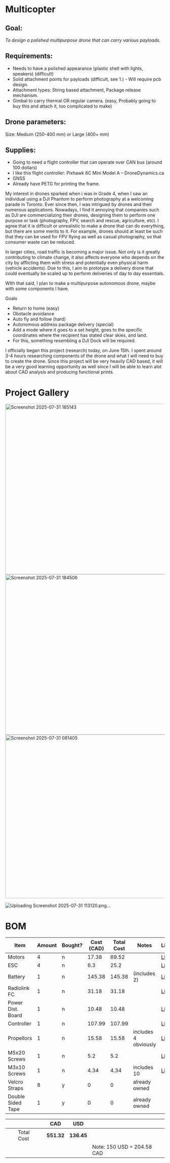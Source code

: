 # Multicopter

## Goal: 
_To design a polished multipurpose drone that can carry various payloads._


## Requirements:
- Needs to have a polished appearance (plastic shell with lights, speakers) (difficult)
- Solid attachment points for payloads (difficult, see 1.) - Will require pcb design. 
- Attachment types: String based attachment, Package release mechanism. 
- Gimbal to carry thermal OR regular camera. (easy, Probably going to buy this and attach it, too complicated to make)

## Drone parameters:
Size: Medium (250-400 mm) or Large (400+ mm)

## Supplies:
- Going to need a flight controller that can operate over CAN bus (around 100 dollars)
- I like this flight controller: Pixhawk 6C Mini Model A – DroneDynamics.ca
- GNSS
- Already have PETG for printing the frame.


My interest in drones sparked when i was in Grade 4, when I saw an individual using a DJI Phantom to perform photography at a welcoming parade in Toronto. Ever since then, I was intrigued by drones and their numerous applications. Nowadays, I find it annoying that companies such as DJI are commercializing their drones, designing them to perform one purpose or task (photography, FPV, search and rescue, agriculture, etc). I agree that it is difficult or unrealistic to make a drone that can do everything, but there are some merits to it. For example, drones should at least be such that they can be used for FPV flying as well as casual photography, so that consumer waste can be reduced. 

In larger cities, road traffic is becoming a major issue. Not only is it greatly contributing to climate change, it also affects everyone who depends on the city by afflicting them with stress and potentially even physical harm (vehicle accidents). Due to this, I aim to prototype a delivery drone that could eventually be scaled up to perform deliveries of day to day essentials. 

WIth that said, I plan to make a multipurpose autonomous drone, maybe with some components I have. 

Goals
- Return to home (easy)
- Obstacle avoidance
- Auto fly and follow (hard)
- Autonomous address package delivery (special) 
- Add a mode where it goes to a set height, goes to the specific coordinates where the recipient has stated clear skies, and land. 
- For this, something resembling a DJI Dock will be required.

I officially began this project (research) today, on June 15th. I spent around 3-4 hours researching components of the drone and what I will need to buy to create the drone. Since this project will be very heavily CAD based, it will be a very good learning opportunity as well since I will be able to learn alot about CAD analysis and producing functional prints. 


# Project Gallery
<img width="1209" height="538" alt="Screenshot 2025-07-31 185143" src="https://github.com/user-attachments/assets/2ef75404-38fb-4fd5-a7f2-b8e33a69153c" />

<img width="1100" height="506" alt="Screenshot 2025-07-31 184506" src="https://github.com/user-attachments/assets/03ecb918-6500-4b7a-9549-13c578a4b678" />

<img width="828" height="517" alt="Screenshot 2025-07-31 081405" src="https://github.com/user-attachments/assets/37c2ab94-2eb4-4076-8b3e-c4851949ce8b" />

![Uploading Screenshot 2025-07-31 113120.png…]()

# BOM

| Item                   | Amount | Bought? | Cost (CAD) | Total Cost | Notes              | Link |
|------------------------|--------|---------|------------|------------|--------------------|------|
| Motors                 | 4      | n       | 17.38      | 69.52      |                    | [Link](https://www.aliexpress.com/item/1005007351717901.html?spm=a2g0o.productlist.main.1.1a32ZabUZabUfY) |
| ESC                   | 4      | n       | 6.3        | 25.2       |                    | [Link](https://www.aliexpress.com/item/1005007431507565.html?spm=a2g0o.productlist.main.1.79a3hJznhJznry) |
| Battery               | 1      | n       | 145.38     | 145.38     | (includes 2)       | [Link](https://www.aliexpress.com/item/1005004995261155.html?spm=a2g0o.productlist.main.1.60c439e7z7KGuy) |
| Radiolink FC          | 1      | n       | 31.18      | 31.18      |                    | [Link](https://www.aliexpress.com/item/1005009514369066.html?spm=a2g0o.productlist.main.11.72146403dDdVeX) |
| Power Dist. Board     | 1      | n       | 10.48      | 10.48      |                    | [Link](https://www.aliexpress.com/item/1005007472949326.html?spm=a2g0o.productlist.main.3.10b24310suD8nY) |
| Controller            | 1      | n       | 107.99     | 107.99     |                    | [Link](https://www.amazon.ca/Radiolink-T12D-Transmitter-Telemetry-Long-Range/dp/B0DB5JHSS6) |
| Propellors            | 1      | n       | 15.58      | 15.58      | includes 4 obviously | [Link](https://www.aliexpress.com/item/1005007471007910.html?spm=a2g0o.productlist.main.4.1ee12b0817sXsu) |
| M5x20 Screws          | 1      | n       | 5.2        | 5.2        |                    | [Link](https://www.aliexpress.com/item/1005004801296825.html?spm=a2g0o.productlist.main.1.5d541488qCS2BO) |
| M3x10 Screws          | 1      | n       | 4.34       | 4.34       | includes 10        | [Link](https://www.aliexpress.com/item/1005007360894545.html?spm=a2g0o.productlist.main.1.f39e5ce9wdB1FY) |
| Velcro Straps         | 8      | y       | 0          | 0          | already owned      |      |
| Double Sided Tape     | 1      | y       | 0          | 0          | already owned      |      |

|                      |        |         | CAD        | USD        |                    |
|----------------------|--------|---------|------------|------------|--------------------|
|                      |        | Total Cost | **551.32** | **136.45** |                    |
|                      |        |         |            |            | Note: 150 USD = 204.58 CAD |
